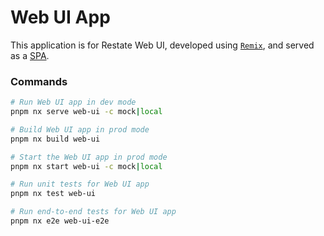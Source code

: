 # Web UI App

This application is for Restate Web UI, developed using [`Remix`](https://remix.run/), and served as a [SPA](https://remix.run/docs/en/main/guides/spa-mode).

### Commands

```sh
# Run Web UI app in dev mode
pnpm nx serve web-ui -c mock|local

# Build Web UI app in prod mode
pnpm nx build web-ui

# Start the Web UI app in prod mode
pnpm nx start web-ui -c mock|local

# Run unit tests for Web UI app
pnpm nx test web-ui

# Run end-to-end tests for Web UI app
pnpm nx e2e web-ui-e2e
```
